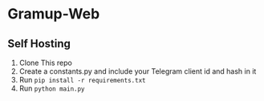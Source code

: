 # Gramup-Web

## Self Hosting

1. Clone This repo
2. Create a constants.py and include your Telegram client id and hash in it
3. Run `pip install -r requirements.txt`
4. Run `python main.py`
